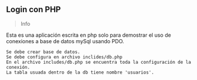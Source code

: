 ## Login con PHP

> Info

Esta es una aplicación escrita en php solo para demostrar el uso de conexiones a base de datos mySql usando PDO. 

    Se debe crear base de datos.
	Se debe configura en archivo inclides/db.php
	En el archivo includes/db.php se encuentra toda la configuración de la conexión.
	La tabla usuada dentro de la db tiene nombre 'usuarios'.
    

